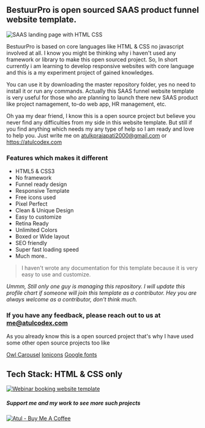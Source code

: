 ## BestuurPro is open sourced SAAS product funnel website template. 


![SAAS landing page with HTML CSS](https://i.ibb.co/XxySTCs/Bestuur-Pro-Project-management-SAAS-landing-page.png)


BestuurPro is based on core languages like HTML & CSS no javascript involved at all. I know you might be thinking why i haven't used any framework or library to make this open sourced project. So, In short currently i am learning to develop responsive websites with core language and this is a my experiment project of gained knowledges.



You can use it by downloading the master repository folder, yes no need to install it or run any commands. Actually this SAAS funnel website template is very useful for those who are planning to launch there new SAAS product like project namagement, to-do web app, HR management, etc.


Oh yaa my dear friend, I know this is a open source project but believe you never find any difficulties from my side in this website template. But still if you find anything which needs my any type of help so I am ready and love to help you. Just write me on atulkprajapati2000@gmail.com or https://atulcodex.com


### Features which makes it different
- HTML5 & CSS3
- No framework
- Funnel ready design
- Responsive Template
- Free icons used
- Pixel Perfect
- Clean & Unique Design
- Easy to customize
- Retina Ready
- Unlimited Colors
- Boxed or Wide layout
- SEO friendly
- Super fast loading speed
- Much more..



> I haven't wrote any documentation for this template because it is very easy to use and customize.


*Ummm, Still only one guy is managing this repository. I will update this profile chart if someone will join this template as a contributor. Hey you are always welcome as a contributor, don't think much.*


### If you have any feedback, please reach out to us at me@atulcodex.com


As you already know this is a open sourced project that's why I have used some other open source projects too like

[Owl Carousel](https://owlcarousel2.github.io/OwlCarousel2)
[Ionicons](https://github.com/ionic-team/ionicons)
[Google fonts](https://fonts.google.com/)



## Tech Stack: HTML & CSS only



[![Webinar booking website template](https://i.ibb.co/vwN8cgW/live-demo.png)](https://bestuurpro-atulcodex.netlify.app/)




##### Support me and my work to see more such projects




[![Atul - Buy Me A Coffee](https://i.ibb.co/7rR9S4L/buy-me-a-coffee.png)](https://www.buymeacoffee.com/atulcodex)